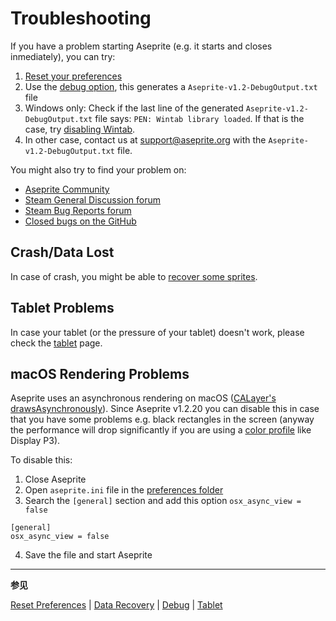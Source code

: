 # Troubleshooting

If you have a problem starting Aseprite (e.g. it starts and closes
inmediately), you can try:

1. [Reset your preferences](reset-preferences.md)
1. Use the [debug option](debug.md), this generates a `Aseprite-v1.2-DebugOutput.txt` file
1. Windows only: Check if the last line of the generated
   `Aseprite-v1.2-DebugOutput.txt` file says:
   `PEN: Wintab library loaded`. If that is the case, try [disabling Wintab](wintab.md).
1. In other case, contact us at
   [support@aseprite.org](mailto:support@aseprite.org) with the
   `Aseprite-v1.2-DebugOutput.txt` file.

You might also try to find your problem on:

- [Aseprite Community](https://community.aseprite.org)
- [Steam General Discussion forum](http://steamcommunity.com/app/431730/discussions/0/)
- [Steam Bug Reports forum](http://steamcommunity.com/app/431730/discussions/2/)
- [Closed bugs on the GitHub](https://github.com/aseprite/aseprite/issues?utf8=%E2%9C%93&q=is%3Aissue%20is%3Aclosed%20%20label%3Abug)

## Crash/Data Lost

In case of crash, you might be able to [recover some sprites](data-recovery.md).

## Tablet Problems

In case your tablet (or the pressure of your tablet) doesn't work,
please check the [tablet](tablet.md) page.

## macOS Rendering Problems

Aseprite uses an asynchronous rendering
on macOS ([CALayer's drawsAsynchronously](https://developer.apple.com/documentation/quartzcore/calayer/1410974-drawsasynchronously?language=objc)).
Since Aseprite v1.2.20 you can disable this in case that you have some
problems e.g. black rectangles in the screen (anyway the performance
will drop significantly if you are using
a [color profile](color-profile.md) like Display P3).

To disable this:

1. Close Aseprite
2. Open `aseprite.ini` file in the [preferences folder](preferences-folder.md)
3. Search the `[general]` section and add this option `osx_async_view = false`

```
[general]
osx_async_view = false
```

4. Save the file and start Aseprite

---

**参见**

[Reset Preferences](reset-preferences.md) |
[Data Recovery](data-recovery.md) |
[Debug](debug.md) |
[Tablet](tablet.md)
